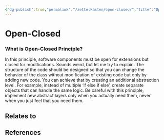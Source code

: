```yaml
---
{"dg-publish":true,"permalink":"/zettelkasten/open-closed/","title":"Open-Closed","tags":["status/todo","core/tech/fundamentals/principles"],"noteIcon":"","created":"2023-10-27T12:18:03.764+01:00","updated":"2023-10-27T12:18:24.425+01:00"}
---
```



# Open-Closed

### What is Open-Closed Principle?
In this principle, software components must be open for extensions but closed for modifications. Sounds weird, but let me try to explain. The structure of the code should be designed so that you can change the behavior of the class without modification of existing code but only by adding new code. You can achieve that by creating an additional abstraction level. For example, instead of multiple ‘if else if else’, create separate objects that can handle the same logic. Be careful with this principle, implement new abstract layers only when you actually need them, never when you just feel that you need them.

## Relates to
## References
